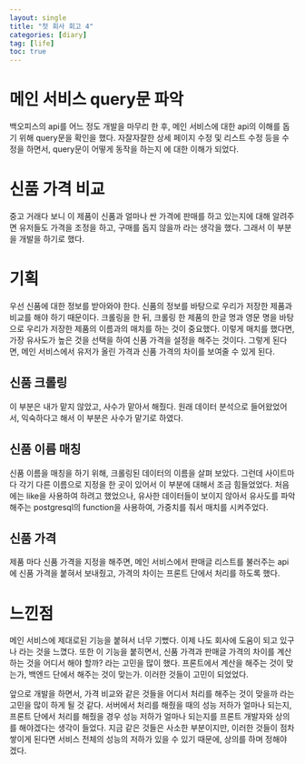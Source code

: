 ```yaml
---
layout: single
title: "첫 회사 회고 4"
categories: [diary]
tag: [life]
toc: true
---
```


# 메인 서비스 query문 파악

백오피스의 api를 어느 정도 개발을 마무리 한 후, 메인 서비스에 대한 api의 이해를 돕기 위해 query문을 확인을 했다. 자잘자잘한 상세 페이지 수정 및 리스트 수정 등을 수정을 하면서, query문이 어떻게 동작을 하는지 에 대한 이해가 되었다.

# 신품 가격 비교

중고 거래다 보니 이 제품이 신품과 얼마나 싼 가격에 판매를 하고 있는지에 대해 알려주면 유저들도 가격을 조정을 하고, 구매를 돕지 않을까 라는 생각을 했다. 그래서 이 부분을 개발을 하기로 했다.

# 기획

우선 신품에 대한 정보를 받아와야 한다. 신품의 정보를 바탕으로 우리가 저장한 제품과 비교를 해야 하기 때문이다. 크롤링을 한 뒤, 크롤링 한 제품의 한글 명과 영문 명을 바탕으로 우리가 저장한 제품의 이름과의 매치를 하는 것이 중요했다. 이렇게 매치를 했다면, 가장 유사도가 높은 것을 선택을 하여 신품 가격을 설정을 해주는 것이다. 그렇게 된다면, 메인 서비스에서 유저가 올린 가격과 신품 가격의 차이를 보여줄 수 있게 된다.

## 신품 크롤링

이 부분은 내가 맡지 않았고, 사수가 맡아서 해줬다. 원래 데이터 분석으로 들어왔었어서, 익숙하다고 해서 이 부분은 사수가 맡기로 하였다.

## 신품 이름 매칭

신품 이름을 매칭을 하기 위해, 크롤링된 데이터의 이름을 살펴 보았다. 그런데 사이트마다 각기 다른 이름으로 지정을 한 곳이 있어서 이 부분에 대해서 조금 힘들었었다.
처음에는 like을 사용하여 하려고 했었으나, 유사한 데이터들이 보이지 않아서 유사도를 파악해주는 postgresql의 function을 사용하여, 가중치를 줘서 매치를 시켜주었다.

## 신품 가격

제품 마다 신품 가격을 지정을 해주면, 메인 서비스에서 판매글 리스트를 불러주는 api에 신품 가격을 붙혀서 보내줬고, 가격의 차이는 프론트 단에서 처리를 하도록 했다.

# 느낀점

메인 서비스에 제대로된 기능을 붙혀서 너무 기뻤다. 이제 나도 회사에 도움이 되고 있구나 라는 것을 느꼈다.
또한 이 기능을 붙히면서, 신품 가격과 판매글 가격의 차이를 계산하는 것을 어디서 해야 할까? 라는 고민을 많이 했다.
프론트에서 계산을 해주는 것이 맞는가, 백엔드 단에서 해주는 것이 맞는가. 이러한 것들이 고민이 되었었다.

앞으로 개발을 하면서, 가격 비교와 같은 것들을 어디서 처리를 해주는 것이 맞을까 라는 고민을 많이 하게 될 것 같다.
서버에서 처리를 해줬을 때의 성능 저하가 얼마나 되는지, 프론트 단에서 처리를 해줬을 경우 성능 저하가 얼마나 되는지를 프론트 개발자와 상의를 해야겠다는 생각이 들었다.
지금 같은 것들은 사소한 부분이지만, 이러한 것들이 점차 쌓이게 된다면 서비스 전체의 성능의 저하가 있을 수 있기 때문에, 상의를 하며 정해야 겠다.
